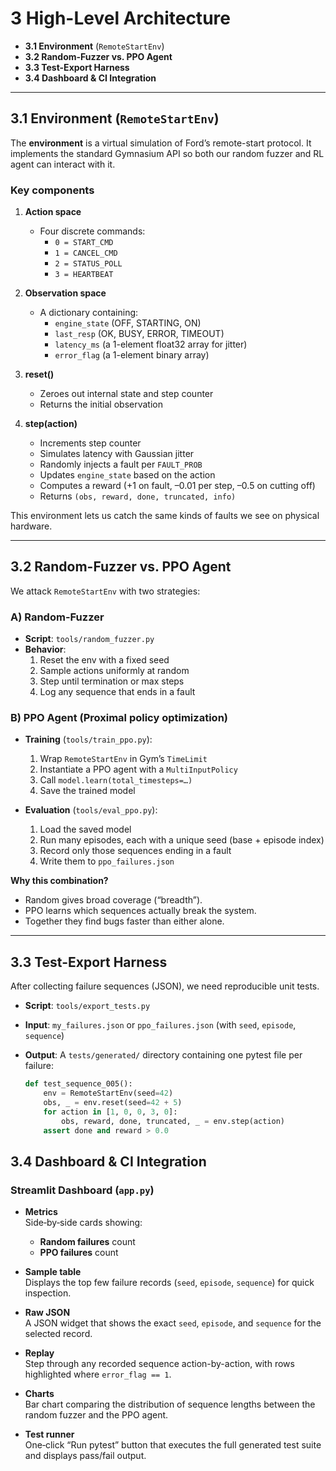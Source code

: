 # 3 High-Level Architecture

- **3.1 Environment** (`RemoteStartEnv`)
- **3.2 Random-Fuzzer vs. PPO Agent**
- **3.3 Test-Export Harness**
- **3.4 Dashboard & CI Integration**

---

## 3.1 Environment (`RemoteStartEnv`)

The **environment** is a virtual simulation of Ford’s remote-start protocol. It implements the standard Gymnasium API so both our random fuzzer and RL agent can interact with it.

### Key components

1. **Action space**

   - Four discrete commands:
     - `0 = START_CMD`
     - `1 = CANCEL_CMD`
     - `2 = STATUS_POLL`
     - `3 = HEARTBEAT`

2. **Observation space**

   - A dictionary containing:
     - `engine_state` (OFF, STARTING, ON)
     - `last_resp` (OK, BUSY, ERROR, TIMEOUT)
     - `latency_ms` (a 1-element float32 array for jitter)
     - `error_flag` (a 1-element binary array)

3. **reset()**

   - Zeroes out internal state and step counter
   - Returns the initial observation

4. **step(action)**
   - Increments step counter
   - Simulates latency with Gaussian jitter
   - Randomly injects a fault per `FAULT_PROB`
   - Updates `engine_state` based on the action
   - Computes a reward (+1 on fault, –0.01 per step, –0.5 on cutting off)
   - Returns `(obs, reward, done, truncated, info)`

This environment lets us catch the same kinds of faults we see on physical hardware.

---

## 3.2 Random-Fuzzer vs. PPO Agent

We attack `RemoteStartEnv` with two strategies:

### A) Random-Fuzzer

- **Script**: `tools/random_fuzzer.py`
- **Behavior**:
  1. Reset the env with a fixed seed
  2. Sample actions uniformly at random
  3. Step until termination or max steps
  4. Log any sequence that ends in a fault

### B) PPO Agent (Proximal policy optimization)

- **Training** (`tools/train_ppo.py`):

  1. Wrap `RemoteStartEnv` in Gym’s `TimeLimit`
  2. Instantiate a PPO agent with a `MultiInputPolicy`
  3. Call `model.learn(total_timesteps=…)`
  4. Save the trained model

- **Evaluation** (`tools/eval_ppo.py`):
  1. Load the saved model
  2. Run many episodes, each with a unique seed (base + episode index)
  3. Record only those sequences ending in a fault
  4. Write them to `ppo_failures.json`

**Why this combination?**

- Random gives broad coverage (“breadth”).
- PPO learns which sequences actually break the system.
- Together they find bugs faster than either alone.

---

## 3.3 Test-Export Harness

After collecting failure sequences (JSON), we need reproducible unit tests.

- **Script**: `tools/export_tests.py`
- **Input**: `my_failures.json` or `ppo_failures.json` (with `seed`, `episode`, `sequence`)
- **Output**: A `tests/generated/` directory containing one pytest file per failure:

  ```python
  def test_sequence_005():
      env = RemoteStartEnv(seed=42)
      obs, _ = env.reset(seed=42 + 5)
      for action in [1, 0, 0, 3, 0]:
          obs, reward, done, truncated, _ = env.step(action)
      assert done and reward > 0.0
  ```

## 3.4 Dashboard & CI Integration

### Streamlit Dashboard (`app.py`)

- **Metrics**  
  Side‐by‐side cards showing:

  - **Random failures** count
  - **PPO failures** count

- **Sample table**  
  Displays the top few failure records (`seed`, `episode`, `sequence`) for quick inspection.

- **Raw JSON**  
  A JSON widget that shows the exact `seed`, `episode`, and `sequence` for the selected record.

- **Replay**  
  Step through any recorded sequence action-by-action, with rows highlighted where `error_flag == 1`.

- **Charts**  
  Bar chart comparing the distribution of sequence lengths between the random fuzzer and the PPO agent.

- **Test runner**  
  One‐click “Run pytest” button that executes the full generated test suite and displays pass/fail output.
